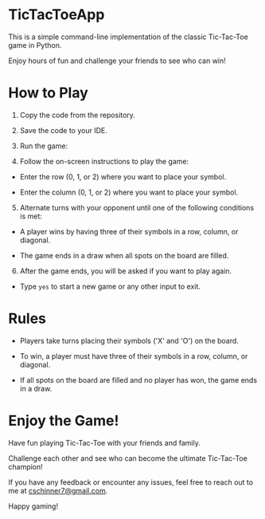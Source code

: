 # TicTacToeApp

This is a simple command-line implementation of the classic Tic-Tac-Toe game in Python. 

Enjoy hours of fun and challenge your friends to see who can win!

# How to Play

1. Copy the code from the repository.

2. Save the code to your IDE.

3. Run the game:

4. Follow the on-screen instructions to play the game:

- Enter the row (0, 1, or 2) where you want to place your symbol.
 
- Enter the column (0, 1, or 2) where you want to place your symbol.

5. Alternate turns with your opponent until one of the following conditions is met:

- A player wins by having three of their symbols in a row, column, or diagonal.

- The game ends in a draw when all spots on the board are filled.

6. After the game ends, you will be asked if you want to play again.

- Type `yes` to start a new game or any other input to exit.

# Rules

- Players take turns placing their symbols ('X' and 'O') on the board.
  
- To win, a player must have three of their symbols in a row, column, or diagonal.
  
- If all spots on the board are filled and no player has won, the game ends in a draw.

# Enjoy the Game!

Have fun playing Tic-Tac-Toe with your friends and family. 

Challenge each other and see who can become the ultimate Tic-Tac-Toe champion!

If you have any feedback or encounter any issues, feel free to reach out to me at cschinner7@gmail.com.

Happy gaming!


